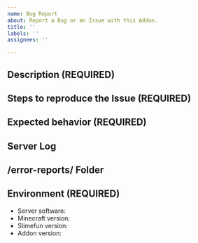 ```yaml
---
name: Bug Report
about: Report a Bug or an Issue with this Addon.
title: ''
labels: ''
assignees: ''

---
```


<!-- FILL IN THE FORM BELOW -->

## Description (REQUIRED)

## Steps to reproduce the Issue (REQUIRED)

## Expected behavior (REQUIRED)

## Server Log

## /error-reports/ Folder

## Environment (REQUIRED)

- Server software:
- Minecraft version:
- Slimefun version: 
- Addon version: 
